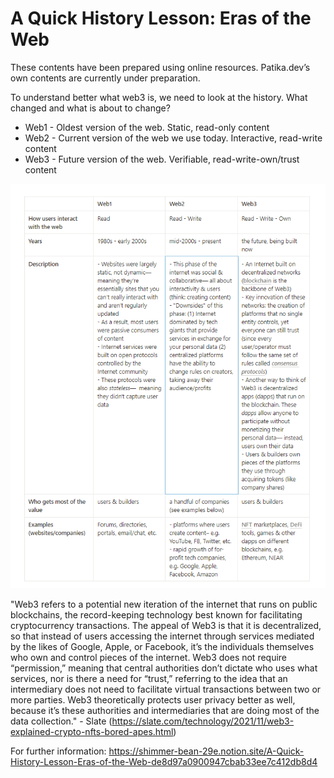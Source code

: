 # A Quick History Lesson: Eras of the Web

These contents have been prepared using online resources. Patika.dev’s own contents are currently under preparation.

To understand better what web3 is, we need to look  at  the history. What changed and what is about to change?  
 - Web1 - Oldest version of the web. Static, read-only content
 - Web2 - Current version of the web we use today. Interactive, read-write content
 - Web3 - Future version of the web. Verifiable, read-write-own/trust content

![images](https://raw.githubusercontent.com/Kodluyoruz/taskforce/main/Web3/quickHistoryLessonErasoftheWeb/figures/quickhistorylesson.PNG)

"Web3 refers to a potential new iteration of the internet that runs on public blockchains, the record-keeping technology best known for facilitating cryptocurrency transactions. The appeal of Web3 is that it is decentralized, so that instead of users accessing the internet through services mediated by the likes of Google, Apple, or Facebook, it’s the individuals themselves who own and control pieces of the internet. Web3 does not require “permission,” meaning that central authorities don’t dictate who uses what services, nor is there a need for “trust,” referring to the idea that an intermediary does not need to facilitate virtual transactions between two or more parties. Web3 theoretically protects user privacy better as well, because it’s these authorities and intermediaries that are doing most of the data collection." - Slate (https://slate.com/technology/2021/11/web3-explained-crypto-nfts-bored-apes.html)

For further information: https://shimmer-bean-29e.notion.site/A-Quick-History-Lesson-Eras-of-the-Web-de8d97a0900947cbab33ee7c412db8d4

